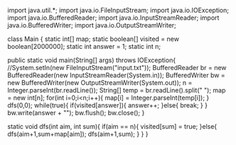 import java.util.*;
import java.io.FileInputStream;
import java.io.IOException;
import java.io.BufferedReader;
import java.io.InputStreamReader;
import java.io.BufferedWriter;
import java.io.OutputStreamWriter;

class Main {
  static int[] map;
  static boolean[] visited = new boolean[2000000];
  static int answer = 1;
  static int n;
  
  public static void main(String[] args) throws IOException{
    //System.setIn(new FileInputStream("input.txt"));
    BufferedReader br = new BufferedReader(new InputStreamReader(System.in));
    BufferedWriter bw = new BufferedWriter(new OutputStreamWriter(System.out));
    n = Integer.parseInt(br.readLine());
    String[] temp = br.readLine().split(" ");
    map = new int[n];
    for(int i=0;i<n;i++){
      map[i] = Integer.parseInt(temp[i]);
    }
    dfs(0,0);
    while(true){
      if(visited[answer]){
        answer++;
      }else{
        break;
      }
    }
    bw.write(answer + "");
    bw.flush();
    bw.close();
  }

  static void dfs(int aim, int sum){
    if(aim == n){
      visited[sum] = true;
    }else{
      dfs(aim+1,sum+map[aim]);
      dfs(aim+1,sum);
    }
  }
}
